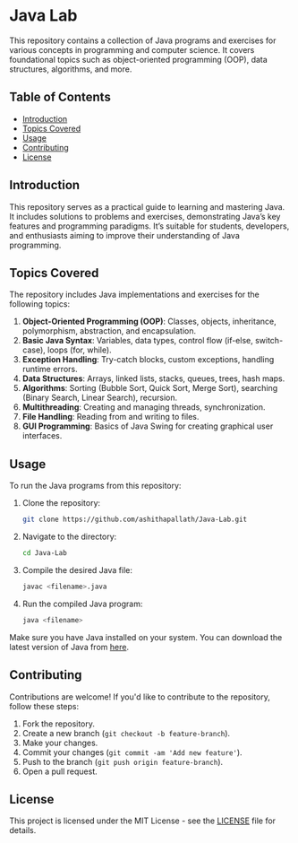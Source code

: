 
# Java Lab

This repository contains a collection of Java programs and exercises for various concepts in programming and computer science. It covers foundational topics such as object-oriented programming (OOP), data structures, algorithms, and more.

## Table of Contents

- [Introduction](#introduction)
- [Topics Covered](#topics-covered)
- [Usage](#usage)
- [Contributing](#contributing)
- [License](#license)

## Introduction

This repository serves as a practical guide to learning and mastering Java. It includes solutions to problems and exercises, demonstrating Java’s key features and programming paradigms. It’s suitable for students, developers, and enthusiasts aiming to improve their understanding of Java programming.

## Topics Covered

The repository includes Java implementations and exercises for the following topics:

1. **Object-Oriented Programming (OOP)**: Classes, objects, inheritance, polymorphism, abstraction, and encapsulation.
2. **Basic Java Syntax**: Variables, data types, control flow (if-else, switch-case), loops (for, while).
3. **Exception Handling**: Try-catch blocks, custom exceptions, handling runtime errors.
4. **Data Structures**: Arrays, linked lists, stacks, queues, trees, hash maps.
5. **Algorithms**: Sorting (Bubble Sort, Quick Sort, Merge Sort), searching (Binary Search, Linear Search), recursion.
6. **Multithreading**: Creating and managing threads, synchronization.
7. **File Handling**: Reading from and writing to files.
8. **GUI Programming**: Basics of Java Swing for creating graphical user interfaces.

## Usage

To run the Java programs from this repository:

1. Clone the repository:
   ```bash
   git clone https://github.com/ashithapallath/Java-Lab.git
   ```

2. Navigate to the directory:
   ```bash
   cd Java-Lab
   ```

3. Compile the desired Java file:
   ```bash
   javac <filename>.java
   ```

4. Run the compiled Java program:
   ```bash
   java <filename>
   ```

Make sure you have Java installed on your system. You can download the latest version of Java from [here](https://www.oracle.com/java/technologies/javase-jdk11-downloads.html).

## Contributing

Contributions are welcome! If you'd like to contribute to the repository, follow these steps:

1. Fork the repository.
2. Create a new branch (`git checkout -b feature-branch`).
3. Make your changes.
4. Commit your changes (`git commit -am 'Add new feature'`).
5. Push to the branch (`git push origin feature-branch`).
6. Open a pull request.

## License

This project is licensed under the MIT License - see the [LICENSE](LICENSE) file for details.

